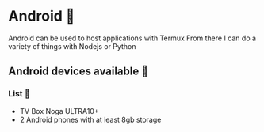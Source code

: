 # Android 🤖

Android can be used to host applications with Termux
From there I can do a variety of things with Nodejs or Python

## Android devices available 🧰

### List 📓

- TV Box Noga ULTRA10+
- 2 Android phones with at least 8gb storage
